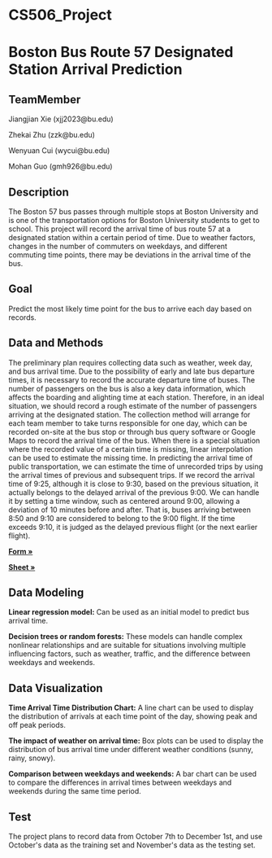 # CS506_Project
# Boston Bus Route 57 Designated Station Arrival Prediction
## TeamMember
<p>Jiangjian Xie (xjj2023@bu.edu)</p>
<p>Zhekai Zhu (zzk@bu.edu)</p>
<p>Wenyuan Cui (wycui@bu.edu)</p>
<p>Mohan Guo (gmh926@bu.edu)</p>

## Description
The Boston 57 bus passes through multiple stops at Boston University and is one of the transportation options for Boston University students to get to school. This project will record the arrival time of bus route 57 at a designated station within a certain period of time. Due to weather factors, changes in the number of commuters on weekdays, and different commuting time points, there may be deviations in the arrival time of the bus. 

## Goal
Predict the most likely time point for the bus to arrive each day based on records.

## Data and Methods
The preliminary plan requires collecting data such as weather, week day, and bus arrival time. Due to the possibility of early and late bus departure times, it is necessary to record the accurate departure time of buses. The number of passengers on the bus is also a key data information, which affects the boarding and alighting time at each station. Therefore, in an ideal situation, we should record a rough estimate of the number of passengers arriving at the designated station. The collection method will arrange for each team member to take turns responsible for one day, which can be recorded on-site at the bus stop or through bus query software or Google Maps to record the arrival time of the bus. When there is a special situation where the recorded value of a certain time is missing, linear interpolation can be used to estimate the missing time. In predicting the arrival time of public transportation, we can estimate the time of unrecorded trips by using the arrival times of previous and subsequent trips. If we record the arrival time of 9:25, although it is close to 9:30, based on the previous situation, it actually belongs to the delayed arrival of the previous 9:00. We can handle it by setting a time window, such as centered around 9:00, allowing a deviation of 10 minutes before and after. That is, buses arriving between 8:50 and 9:10 are considered to belong to the 9:00 flight. If the time exceeds 9:10, it is judged as the delayed previous flight (or the next earlier flight).

<p><a href="https://docs.google.com/forms/d/e/1FAIpQLSd8utxViE5V_fWjTpm7axMdXCRiE4OoGGntMK6CDoeIUio47Q/viewform?usp=sf_link" target="_blank"><strong>Form »</strong></a></p>
<p><a href="https://docs.google.com/spreadsheets/d/1bjB12z-MD0Y7CJDZW3cdJz3a1asGTp7nqkDMJSMV5Mw/edit?resourcekey=&gid=1078554397#gid=1078554397" target="_blank"><strong>Sheet »</strong></a></p>

## Data Modeling
<p><b>Linear regression model:</b> Can be used as an initial model to predict bus arrival time.</p>
<p><b>Decision trees or random forests:</b> These models can handle complex nonlinear relationships and are suitable for situations involving multiple influencing factors, such as weather, traffic, and the difference between weekdays and weekends.</p>


## Data Visualization
<p><b>Time Arrival Time Distribution Chart:</b> A line chart can be used to display the distribution of arrivals at each time point of the day, showing peak and off peak periods.</p>
<p><b>The impact of weather on arrival time:</b> Box plots can be used to display the distribution of bus arrival time under different weather conditions (sunny, rainy, snowy).</p>
<p><b>Comparison between weekdays and weekends:</b> A bar chart can be used to compare the differences in arrival times between weekdays and weekends during the same time period.</p>

## Test
The project plans to record data from October 7th to December 1st, and use October's data as the training set and November's data as the testing set.
